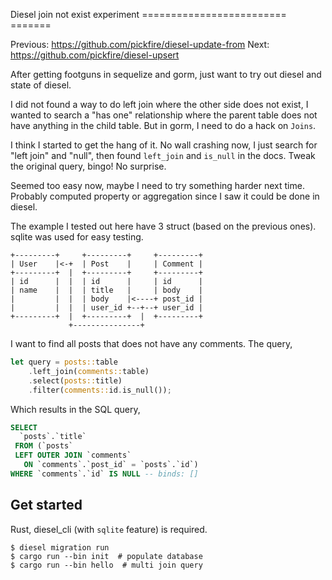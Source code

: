 Diesel join not exist experiment
=========================               =======

Previous: https://github.com/pickfire/diesel-update-from
Next: https://github.com/pickfire/diesel-upsert

After getting footguns in sequelize and gorm, just want to try out diesel and
state of diesel.

I did not found a way to do left join where the other side does not exist, I
wanted to search a "has one" relationship where the parent table does not
have anything in the child table. But in gorm, I need to do a hack on `Joins`.

I think I started to get the hang of it. No wall crashing now, I just search
for "left join" and "null", then found `left_join` and `is_null` in the docs.
Tweak the original query, bingo! No surprise.

Seemed too easy now, maybe I need to try something harder next time. Probably
computed property or aggregation since I saw it could be done in diesel.

The example I tested out here have 3 struct (based on the previous ones).
sqlite was used for easy testing.

    +---------+     +---------+     +---------+
    | User    |<-+  | Post    |     | Comment |
    +---------+  |  +---------+     +---------+
    | id      |  |  | id      |     | id      |
    | name    |  |  | title   |     | body    |
    |         |  |  | body    |<----+ post_id |
    |         |  |  | user_id +--+--+ user_id |
    +---------+  |  +---------+  |  +---------+
                 +---------------+

I want to find all posts that does not have any comments. The query,

```rust
let query = posts::table
    .left_join(comments::table)
    .select(posts::title)
    .filter(comments::id.is_null());
```

Which results in the SQL query,

```sql
SELECT
  `posts`.`title`
 FROM (`posts`
 LEFT OUTER JOIN `comments`
   ON `comments`.`post_id` = `posts`.`id`)
WHERE `comments`.`id` IS NULL -- binds: []
```

## Get started

Rust, diesel_cli (with `sqlite` feature) is required.

```
$ diesel migration run
$ cargo run --bin init  # populate database
$ cargo run --bin hello  # multi join query
```
